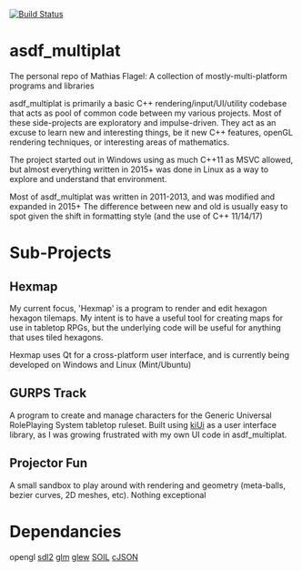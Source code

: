 [![Build Status](https://travis-ci.org/mflagel/asdf_multiplat.svg?branch=master)](https://travis-ci.org/mflagel/asdf_multiplat)

# asdf_multiplat
The personal repo of Mathias Flagel: A collection of mostly-multi-platform programs and libraries


asdf_multiplat is primarily a basic C++ rendering/input/UI/utility codebase that acts as pool of common code between my various projects. Most of these side-projects are exploratory and impulse-driven. They act as an excuse to learn new and interesting things, be it new C++ features, openGL rendering techniques, or interesting areas of mathematics.

The project started out in Windows using as much C++11 as MSVC allowed, but almost everything written in 2015+ was done in Linux as a way to explore and understand that environment.

Most of asdf_multiplat was written in 2011-2013, and was modified and expanded in 2015+
The difference between new and old is usually easy to spot given the shift in formatting style (and the use of C++ 11/14/17)


Sub-Projects
============
Hexmap
------------
My current focus, 'Hexmap' is a program to render and edit hexagon hexagon tilemaps. My intent is to have a useful tool for creating maps for use in tabletop RPGs, but the underlying code will be useful for anything that uses tiled hexagons.

Hexmap uses Qt for a cross-platform user interface, and is currently being developed on Windows and Linux (Mint/Ubuntu)


GURPS Track
------------
A program to create and manage characters for the Generic Universal RolePlaying System tabletop ruleset. Built using [kiUi](https://github.com/hugoam/kiui) as a user interface library, as I was growing frustrated with my own UI code in asdf_multiplat.


Projector Fun
-------------
A small sandbox to play around with rendering and geometry (meta-balls, bezier curves, 2D meshes, etc). Nothing exceptional



Dependancies
============
opengl
[sdl2](https://www.libsdl.org/index.php)
[glm](https://github.com/g-truc/glm)
[glew](https://github.com/nigels-com/glew)
[SOIL](http://www.lonesock.net/soil.html)
[cJSON](http://www.lonesock.net/soil.html)